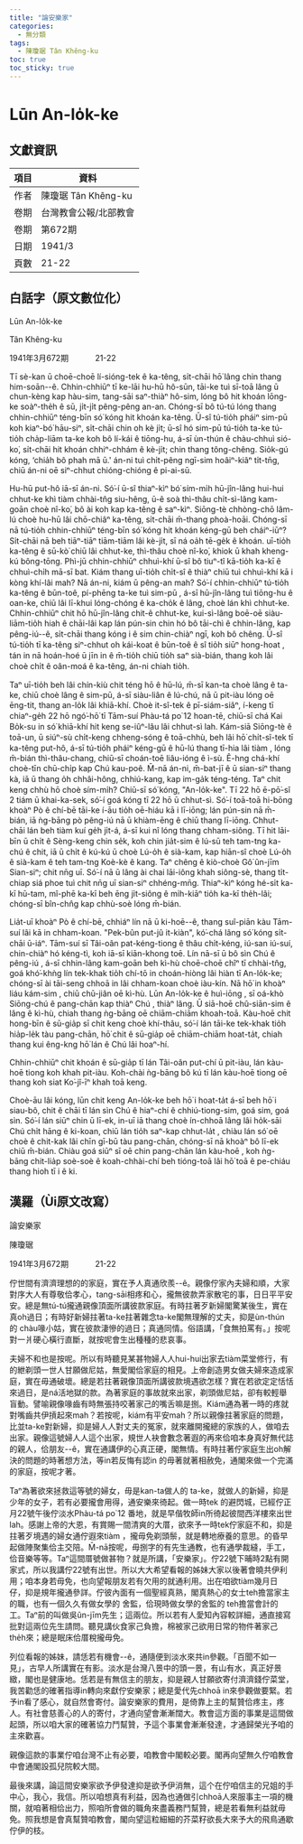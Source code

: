 ```yaml
---
title: "論安樂家"
categories:
  - 無分類
tags:
  - 陳瓊琚 Tân Khêng-ku
toc: true
toc_sticky: true
---
```


# Lūn An-lo̍k-ke

## 文獻資訊

| 項目 | 資料 |
|---|---|
| 作者 | 陳瓊琚 Tân Khêng-ku |
| 卷期 | 台灣教會公報/北部教會 |
| 卷期 | 第672期 |
| 日期 | 1941/3 |
| 頁數 | 21-22 |

## 白話字（原文數位化）

Lūn An-lo̍k-ke

Tân Khêng-ku

1941年3月672期            21-22

Tī sè-kan ū choē-choē lí-sióng-tek ê ka-têng, si̍t-chāi hō͘ lâng chin thang him-soān--ê. Chhin-chhiūⁿ tī ke-lāi hu-hū hô-sūn, tāi-ke tuì sī-toā lâng ū chun-kèng kap hàu-sim, tang-sāi saⁿ-thiàⁿ hô-sim, lóng bô hit khoán lōng-ke soàⁿ-the̍h ê sū, ji̍t-ji̍t pêng-pêng an-an. Chóng-sī bô tú-tú lóng thang chhin-chhiūⁿ téng-bīn só͘ kóng hit khoán ka-têng. Ū-sî tú-tio̍h pháiⁿ sim-pū koh kiaⁿ-bó͘ hāu-siⁿ, si̍t-chāi chin oh kè ji̍t; ū-sî hó sim-pū tú-tio̍h ta-ke tú-tio̍h cha̍p-liām ta-ke koh bô lí-kái ê tiōng-hu, á-sī ùn-thún ê chàu-chhuì sió-ko͘, si̍t-chāi hit khoán chhiⁿ-chhám ê kè-ji̍t; chin thang tông-chêng. Sio̍k-gú kóng, ‘chia̍h bô phah mā ū.' án-ni tuì chi̍t-pêng ngī-sim hoâiⁿ-kiâⁿ ti̍t-tn̄g, chiū án-ni oē siⁿ-chhut chióng-chióng ê pi-ai-sū.

Hu-hū put-hô iā-sī án-ni. Só͘-í ū-sî thiaⁿ-kìⁿ bó͘ sím-mi̍h hū-jîn-lâng hui-hui chhut-ke khì tiàm chhài-tn̂g siu-hêng, ū-ê soà thì-thâu chi̍t-sì-lâng kam-goān choè nî-ko͘, bô ài koh kap ka-têng ê saⁿ-kìⁿ. Siōng-tè chhòng-chō lâm-lú choè hu-hū lâi chō-chiâⁿ ka-têng, si̍t-chāi m̄-thang phoà-hoāi. Chóng-sī nā tú-tio̍h chhin-chhiūⁿ téng-bīn só͘ kóng hit khoán kéng-gū beh cháiⁿ-iūⁿ? Si̍t-chāi nā beh tiāⁿ-tiāⁿ tiām-tiām lâi kè-ji̍t, sī ná oa̍h tē-ge̍k ê khoán. uī-tio̍h ka-têng ê sū-kò͘ chiū lâi chhut-ke, thì-thâu choè nî-ko͘, khiok ū khah kheng-kú bông-tōng. Phì-jū chhin-chhiūⁿ chhuì-khí ū-sî bô tiuⁿ-tî kā-tio̍h ka-kī ê chhuì-chi̍h mā-sī bat. Kiám thang uī-tio̍h chi̍t-sî ê thiàⁿ chiū tuì chhuì-khí kā i kòng khí-lâi mah? Nā án-ni, kiám ū pêng-an mah? Só͘-í chhin-chhiūⁿ tú-tio̍h ka-têng ê būn-toê, pí-phēng ta-ke tuì sim-pū , á-sī hū-jîn-lâng tuì tiōng-hu ê oan-ke, chiū lâi lī-khui lóng-chóng ê ka-cho̍k ê lâng, choè lán khì chhut-ke. Chhin-chhiūⁿ chit hō hū-jîn-lâng chit-ê chhut-ke, kui-sì-lâng boē-oē siàu-liām-tio̍h hiah ê chāi-lâi kap lán pún-sin chin hó bô tāi-chì ê chhin-lâng, kap pêng-iú--ê, si̍t-chāi thang kóng i ê sim chin-chiàⁿ ngī, koh bô chêng. Ū-sî tú-tio̍h tī ka-têng siⁿ-chhut oh kái-koat ê būn-toê ê sî tio̍h siūⁿ hong-hoat , tán in nā hoán-hoé ū jīn in ê m̄-tio̍h chiū tio̍h saⁿ sià-bián, thang koh lâi choè chi̍t ê oân-moá ê ka-têng, án-ni chiah tio̍h.

Taⁿ uī-tio̍h beh lâi chín-kiù chit téng hō ê hū-lú, m̄-sī kan-ta choè lâng ê ta-ke, chiū choè lâng ê sim-pū, á-sī siàu-liân ê lú-chú, nā ū pit-iàu lóng oē ēng-tit, thang an-lo̍k lâi khiā-khí. Choè it-sî-tek ê pī-siám-siâⁿ, í-keng tī chiaⁿ-ge̍h 22 hō ngó͘-hō͘ tī Tām-suí Phàu-tá po͘ 12 hoan-tē, chiū-sī chá Kai Bo̍k-su in só͘ khiā-khí hit keng se-iûⁿ-lâu lâi chhut-sì lah. Kám-siā Siōng-tè ê toā-un, ū siúⁿ-sù chi̍t-keng chheng-sóng ê toā-chhù, beh lâi hō͘ chi̍t-sî-tek tī ka-têng put-hô, á-sī tú-tio̍h pháiⁿ kéng-gū ê hū-lú thang tī-hia lâi tiàm , lóng m̄-bián thì-thâu-chang, chiū-sī choán-toē liâu-ióng ê ì-sù. Ê-hng chá-khí choè-tīn chū-chi̍p kap Chú kau-poê. M̄-nā án-ni, m̄-bat-jī ê ū sian-siⁿ thang kà, iā ū thang o̍h chhâi-hông, chhiú-kang, kap im-ga̍k téng-téng. Taⁿ chit keng chhù hō choè sím-mi̍h? Chiū-sī só͘ kóng, "An-lo̍k-ke". Tī 22 hō ē-pō͘-sî 2 tiám ū khai-ka-sek, só͘-í goá kóng tī 22 hō ū chhut-sì. Só͘-í toā-toā hi-bōng khoàⁿ Pò ê chí-bē tāi-ke í-āu tio̍h oē-hiáu kā i lī-iōng; lán pún-sin nā m̄-bián, iā ǹg-bāng pò pêng-iú nā ū khiàm-ēng ê chiū thang lī-iōng. Chhut-chāi lán beh tiàm kuí ge̍h ji̍t-á, á-sī kui nî lóng thang chham-siông. Tī hit lāi-bīn ū chi̍t ê Sèng-keng chin se̍k, koh chin jia̍t-sim ê lú-sū teh tam-tng ka-chú ê chit, iā ū chi̍t ê kú-kú ū choè Lú-o̍h ê sià-kam, kap hiān-sî choè Lú-o̍h ê sià-kam ê teh tam-tng Koè-kè ê kang. Taⁿ chêng ê kiò-choè Gô͘ ûn-jīm Sian-siⁿ; chit nn̄g uī. Só͘-í nā ū lâng ài chai lāi-iông khah siông-sè, thang ti̍t-chiap siá phoe tuì chit nn̄g uī sian-siⁿ chhéng-mn̄g. Thiaⁿ-kìⁿ kóng hé-si̍t ka-kī hū-tam, mî-phē ka-kī beh ēng ji̍t-siông ê mi̍h-kiāⁿ tio̍h ka-kī the̍h-lâi; chóng-sī bîn-chn̂g kap chhù-soè lóng m̄-bián.

Lia̍t-uī khoàⁿ Pò ê chí-bē, chhiáⁿ lín nā ū ki-hoē--ê, thang suî-piān kàu Tām-suí lâi kā in chham-koan. "Pek-bûn put-jû it-kiàn", kó͘-chá lâng só͘ kóng si̍t-chāi ū-iáⁿ. Tām-suí sī Tâi-oân pat-kéng-tiong ê thâu chi̍t-kéng, iú-san iú-suí, chin-chiàⁿ hó kéng-tì, koh iā-sī kiān-khong toē. Lín nā-sī ū bô sìn Chú ê pêng-iú , á-sī chhin-lâng kam-goān beh kì-hù choē-choē chîⁿ tī chhài-tn̂g, goá khó͘-khǹg lín tek-khak tio̍h chí-tō in choán-hiòng lâi hiàn tī An-lo̍k-ke; chóng-sī ài tāi-seng chhoā in lâi chham-koan choè iàu-kín. Nā hō͘ in khoàⁿ liáu kám-sim , chiū chū-jiân oē kì-hù. Lūn An-lo̍k-ke ê huì-iōng , sī oá-khò Siōng-chú ê pang-chān kap thiàⁿ Chú , thiàⁿ lâng. Ū siā-hoē chû-siān-sim ê lâng ê kì-hù, chiah thang ǹg-bāng oē chiām-chiām khoah-toā. Kàu-hoē chit hong-bīn ê sū-gia̍p sī chit keng choè khí-thâu, só͘-í lán tāi-ke tek-khak tio̍h hia̍p-le̍k tàu pang-chān, hō͘ chit ê sū-gia̍p oē chiām-chiām hoat-ta̍t, chiah thang kui êng-kng hō͘ lán ê Chú lâi hoaⁿ-hí.

Chhin-chhiūⁿ chit khoán ê sū-gia̍p tī lán Tâi-oân put-chí ū pit-iàu, lán kàu-hoē tiong koh khah pit-iàu. Koh-chài ǹg-bāng bô kú tī lán kàu-hoē tiong oē thang koh siat Ko͘-jî-īⁿ khah toā keng.

Choè-āu lâi kóng, lūn chit keng An-lo̍k-ke beh hō͘ i hoat-ta̍t á-sī beh hō͘ i siau-bô, chit ê chāi tī lán sìn Chú ê hiaⁿ-chí ê chhiú-tiong-sim, goá sim, goá sìn. Só͘-í lán siūⁿ chin ū lī-ek, in-uī iā thang choè ín-chhoā lâng lâi ho̍k-sāi Chú chi̍t hāng ê ki-koan, chiū lán tio̍h saⁿ-kap chhut-la̍t , chiàu lán só͘ oē choè ê chit-kak lâi chīn gī-bū tàu pang-chān, chóng-sī nā khoàⁿ bô lī-ek chiū m̄-bián. Chiàu goá siūⁿ sī oē chin pang-chān lán kàu-hoē , koh ǹg-bāng chit-lia̍p soè-soè ê koah-chhài-chí beh tióng-toā lâi hō͘ toā ê pe-chiáu thang hioh tī i ê ki.

## 漢羅（Ùi原文改寫）

論安樂家

陳瓊琚

1941年3月672期            21-22

佇世間有濟濟理想的的家庭，實在予人真通欣羨--ê。親像佇家內夫婦和順，大家對序大人有尊敬佮孝心，tang-sāi相疼和心，攏無彼款弄家散宅的事，日日平平安安。總是無tú-tú攏通親像頂面所講彼款家庭。有時拄著歹新婦閣驚某後生，實在真oh過日；有時好新婦拄著ta-ke拄著雜念ta-ke閣無理解的丈夫，抑是ùn-thún 的 chàu喙小姑，實在彼款淒慘的過日；真通同情。俗語講，「食無拍罵有。」按呢對一爿硬心橫行直斷，就按呢會生出種種的悲哀事。

夫婦不和也是按呢。所以有時聽見某甚物婦人人hui-hui出家去tiàm菜堂修行，有的紲剃頭一世人甘願做尼姑，無愛閣佮家庭的相見。上帝創造男女做夫婦來造成家庭，實在毋通破壞。總是若拄著親像頂面所講彼款境遇欲怎樣？實在若欲定定恬恬來過日，是ná活地獄的款。為著家庭的事故就來出家，剃頭做尼姑，卻有較輕舉盲動。譬喻親像喙齒有時無張持咬著家己的嘴舌嘛是捌。Kiám通為著一時的疼就對嘴齒共伊摃起來mah？若按呢，kiám有平安mah？所以親像拄著家庭的問題，比並ta-ke對新婦，抑是婦人人對丈夫的冤家，就來離開攏總的家族的人，做咱去出家。親像這號婦人人這个出家，規世人袂會數念著遐的再來佮咱本身真好無代誌的親人，佮朋友--ê，實在通講伊的心真正硬，閣無情。有時拄著佇家庭生出oh解決的問題的時著想方法，等in若反悔有認in 的毋著就著相赦免，通閣來做一个完滿的家庭，按呢才著。

Taⁿ為著欲來拯救這等號的婦女，毋是kan-ta做人的 ta-ke，就做人的新婦，抑是少年的女子，若有必要攏會用得，通安樂來徛起。做一時tek 的避閃城，已經佇正月22號午後佇淡水Phàu-tá po͘ 12 番地，就是早偕牧師in所徛起彼間西洋樓來出世lah。感謝上帝的大恩，有賞賜一間清爽的大厝，欲來予一時tek佇家庭不和，抑是拄著歹境遇的婦女通佇遐來tiàm ，攏毋免剃頭鬃，就是轉地療養的意思。的昏早起做陣聚集佮主交陪。M̄-nā按呢，毋捌字的有先生通教，也有通學裁縫，手工，佮音樂等等。Taⁿ這間厝號做甚物？就是所講，「安樂家」。佇22號下晡時2點有開家式，所以我講佇22號有出世。所以大大希望看報的姊妹大家以後著會曉共伊利用；咱本身若毋免，也向望報朋友若有欠用的就通利用。出在咱欲tiàm幾月日仔，抑是規年攏通參詳。佇彼內面有一個聖經真熟，閣真熱心的女士teh擔當家主的職，也有一個久久有做女學的 舍監，佮現時做女學的舍監的 teh擔當會計的工。Taⁿ前的叫做吳ûn-jīm先生；這兩位。所以若有人愛知內容較詳細，通直接寫批對這兩位先生請問。聽見講伙食家己負擔，棉被家己欲用日常的物件著家己the̍h來；總是眠床佮厝稅攏毋免。

列位看報的姊妹，請恁若有機會--ê，通隨便到淡水來共in參觀。「百聞不如一見」，古早人所講實在有影。淡水是台灣八景中的頭一景，有山有水，真正好景緻，閣也是健康地。恁若是有無信主的朋友，抑是親人甘願欲寄付濟濟錢佇菜堂，我苦勸恁的確著指導in轉向來獻佇安樂家；總是愛代先chhoā in來參觀做要緊。若予in看了感心，就自然會寄付。論安樂家的費用，是倚靠上主的幫贊佮疼主，疼人。有社會慈善心的人的寄付，才通向望會漸漸闊大。教會這方面的事業是這間做起頭，所以咱大家的確著協力鬥幫贊，予這个事業會漸漸發達，才通歸榮光予咱的主來歡喜。

親像這款的事業佇咱台灣不止有必要，咱教會中閣較必要。閣再向望無久佇咱教會中會通閣設孤兒院較大間。

最後來講，論這間安樂家欲予伊發達抑是欲予伊消無，這个在佇咱信主的兄姐的手中心，我心，我信。所以咱想真有利益，因為也通做引chhoā人來服事主一項的機關，就咱著相佮出力，照咱所會做的職角來盡義務鬥幫贊，總是若看無利益就毋免。照我想是會真幫贊咱教會，閣向望這粒細細的芥菜籽欲長大來予大的飛鳥通歇佇伊的枝。
